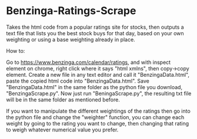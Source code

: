 # Benzinga-Ratings-Scrape
Takes the html code from a popular ratings site for stocks, then outputs a text file that lists you the best stock buys for that day, based on your own weighting or using a base weighting already in place.


How to:

Go to https://www.benzinga.com/calendar/ratings, and with inspect element on chrome, right click where it says "html xmlns", then copy->copy element. Create a new 
file in any text editor and call it "BenzingaData.html", paste the copied html code into "BenzingaData.html". Save "BenzingaData.html" in the same folder as the 
python file you download, "BenzingaScrape.py". Now just run "BeningaScrape.py", the resulting txt file will be in the same folder as mentioned before. 
 
 
 If you want to manipulate the different weightings of the ratings then go into the python file and change the "weighter" function, you can change each weight by 
 going to the rating you want to change, then changing that rating to weigh whatever numerical value you prefer.
  
  
